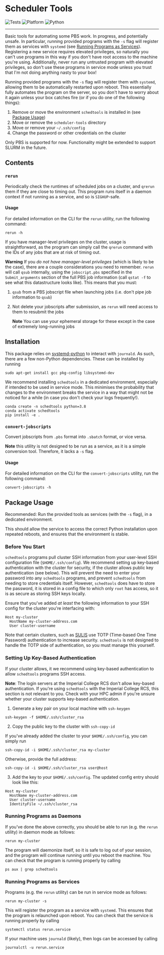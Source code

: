 # Scheduler Tools

![Tests](https://github.com/wbeardall/scheduler-tools/actions/workflows/tox.yml/badge.svg) ![Platform](https://img.shields.io/badge/platform-linux--64-lightgray) ![Python](https://img.shields.io/badge/python-3.7%20%7C%203.8%20%7C%203.9%20%7C%203.10%20%7C%203.11-blue)


---

Basic tools for automating some PBS work. In progress, and potentially unsafe. In particular, running provided 
programs with the `-s` flag will register them as services with `systemd` (see [Running Programs as Services](#running-programs-as-services)). 
Registering a new service requires elevated privileges, so naturally you can't use programs in this way if you don't have
root access to the machine you're using. Additionally, never run any untrusted program with elevated privileges, so don't use
these programs in service mode unless you trust that I'm not doing anything nasty to your box!

Running provided programs with the `-s` flag will register them with `systemd`, allowing them to be automatically 
restarted upon reboot. This essentially fully automates the program on the server, so you don't have to worry about 
it again unless your box catches fire (or if you do one of the following things):

1. Remove or move the environment `schedtools` is installed in (see [Package Usage](#package-usage))
2. Move or remove the `scheduler-tools` directory
3. Move or remove your `~/.ssh/config`
4. Change the password or other credentials on the cluster

Only PBS is supported for now. Functionality might be extended to support SLURM in the future.

## Contents

### `rerun`

Periodically check the runtimes of scheduled jobs on a cluster, and `qrerun` them if they are close to timing out.
This program runs itself in a daemon context if not running as a service, and so is `SIGHUP`-safe.

#### Usage

For detailed information on the CLI for the `rerun` utility, run the following command:

```
rerun -h
```

If you have manager-level privileges on the cluster, usage is straightforward, as the program can simply call the `qrerun`
command with the IDs of any jobs that are at risk of timing out. 

**Warning**
If you *do not have manager-level privileges* (which is likely to be the case), there are a couple considerations you need
to remember. `rerun` will call `qsub` internally, using the `jobscript.pbs` specified in the `Submit_arguments` section of the full
PBS job information (call `qstat -f` to see what this datastructure looks like). This means that you must:

1. `qsub` from a PBS jobscript file when launching jobs (i.e. don't pipe job information to `qsub`)
2. Not delete your jobscripts after submission, as `rerun` will need access to them to resubmit the jobs

    **Note** You can use your ephemeral storage for these except in the case of extremely long-running jobs

## Installation

This package relies on [systemd-python](https://pypi.org/project/systemd-python/) to interact with `journald`. As such,
there are a few non-Python dependencies. These can be installed by running

```
sudo apt-get install gcc pkg-config libsystemd-dev
```

We recommend installing `schedtools` in a dedicated environment, especially if intended to be used in service mode. 
This minimises the probability that changes to the environment breaks the service in a way that might not be noticed 
for a while (in case you don't check your logs frequently!).

```
conda create -n schedtools python=3.8
conda activate schedtools
pip install -e .
```

### `convert-jobscripts`

Convert jobscripts from `.pbs` format into `.sbatch` format, or vice versa. 

**Note** this utility is not designed to be run as a service, as it is a simple conversion tool. Therefore, it lacks a 
`-s` flag. 

#### Usage

For detailed information on the CLI for the `convert-jobscripts` utility, run the following command:

```
convert-jobscripts -h
```

## Package Usage

Recommended: Run the provided tools as services (with the `-s` flag), in a dedicated environment.

This should allow the service to access the correct Python installation upon repeated reboots, and ensures that
the environment is stable.

### Before You Start

`schedtools` programs pull cluster SSH information from your user-level SSH configuration file (`$HOME/.ssh/config`). 
We recommend setting up key-based authentication with the cluster for security, if the cluster allows public key
authentication (see below). This will prevent the need to enter your password into any `schedtools` programs, and 
prevent `schedtools` from needing to store credentials itself. However, `schedtools` does have to store the password,
it is stored in a config file to which only `root` has access, so it is as secure as storing SSH keys locally.

Ensure that you've added *at least* the following information to your SSH config for the cluster you're interfacing with:

```
Host my-cluster
  HostName my-cluster-address.com
  User cluster-username
```

Note that certain clusters, such as [SULIS](https://sulis-hpc.github.io/) use TOTP (Time-based One Time Password) authentication
to increase security. `schedtools` is not designed to handle the TOTP side of authentication, so you must manage this yourself.

### Setting Up Key-Based Authentication

If your cluster allows, it we recommend using key-based authentication to allow `schedtools` programs SSH access.

**Note**: The login servers at the Imperial College RCS don't allow key-based authentication. If you're using `schedtools`
with the Imperial College RCS, this section is not relevant to you. Check with your HPC admin if you're unsure whether 
your cluster supports key-based authentication.

1. Generate a key pair on your local machine with `ssh-keygen`

```
ssh-keygen -f $HOME/.ssh/cluster_rsa
```

2. Copy the public key to the cluster with `ssh-copy-id`

If you've already added the cluster to your `$HOME/.ssh/config`, you can simply run

```
ssh-copy-id -i $HOME/.ssh/cluster_rsa my-cluster
```

Otherwise, provide the full address:

```
ssh-copy-id -i $HOME/.ssh/cluster_rsa user@host
```

3. Add the key to your `$HOME/.ssh/config`. The updated config entry should look like this:

```
Host my-cluster
  HostName my-cluster-address.com
  User cluster-username
  IdentityFile ~/.ssh/cluster_rsa
```

### Running Programs as Daemons

If you've done the above correctly, you should be able to run (e.g. the `rerun` utility) in daemon mode
as follows:

```
rerun my-cluster
```

The program will daemonize itself, so it is safe to log out of your session, and the program will continue running
until you reboot the machine. You can check that the program is running properly by calling

```
ps aux | grep schedtools
```

### Running Programs as Services

Programs (e.g. the `rerun` utility) can be run in service mode as follows:

```
rerun my-cluster -s
```

This will register the program as a service with `systemd`. This ensures that the program is relaunched upon reboot.
You can check that the service is running properly by calling

```
systemctl status rerun.service
```

If your machine uses `journald` (likely), then logs can be accessed by calling

```
journalctl -u rerun.service
```